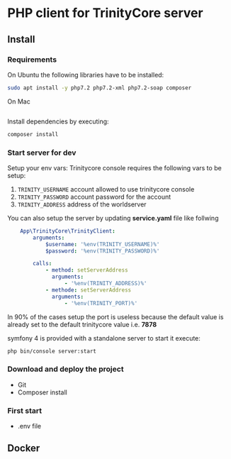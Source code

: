 # PHP client for TrinityCore server
## Install
### Requirements
On Ubuntu the following libraries have to be installed:

```bash
sudo apt install -y php7.2 php7.2-xml php7.2-soap composer
```

On Mac

```bash


```

Install dependencies by executing:
```bash
composer install
```

### Start server for dev
Setup your env vars:
Trinitycore console requires the following vars to be setup:

1. `TRINITY_USERNAME` account allowed to use trinitycore console
3. `TRINITY_PASSWORD` account password for the account
3. `TRINITY_ADDRESS` address of the worldserver

You can also setup the server by updating **service.yaml** file like follwing
```yaml
    App\TrinityCore\TrinityClient:
        arguments:
            $username: '%env(TRINITY_USERNAME)%'
            $password: '%env(TRINITY_PASSWORD)%'

        calls:
            - method: setServerAddress
              arguments:
                  - '%env(TRINITY_ADDRESS)%'
            - methode: setServerAddress
              arguments:
                  - '%env(TRINITY_PORT)%'
```
In 90% of the cases setup the port is useless because the default value is already set
to the default trinitycore value i.e. **7878**

symfony 4 is provided with a standalone server to start it execute:

```bash
php bin/console server:start
```

### Download and deploy the project

- Git
- Composer install

### First start

- .env file

## Docker